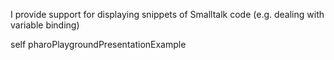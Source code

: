 I provide support for displaying snippets of Smalltalk code  (e.g. dealing with variable binding)self pharoPlaygroundPresentationExample